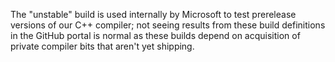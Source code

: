 The "unstable" build is used internally by Microsoft to test prerelease versions
of our C++ compiler; not seeing results from these build definitions in the
GitHub portal is normal as these builds depend on acquisition of private
compiler bits that aren't yet shipping.
